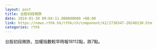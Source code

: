 ```yaml
---
layout: post
title: 台股初段微跌
date: 2024-01-30 09:04:11.000000000 +08:00
link: https://news.rthk.hk/rthk/ch/component/k2/1738347-20240130.htm
categories: rthk
---
```


台股初段微跌，加權指數較早時報18112點，跌7點。

